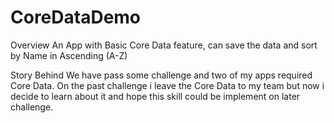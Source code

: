 # CoreDataDemo

Overview
An App with Basic Core Data feature, can save the data and sort by Name in Ascending (A-Z)

Story Behind
We have pass some challenge and two of my apps required Core Data. On the past challenge i leave the Core Data to my team but now i decide to learn about it and hope this skill could be implement on later challenge.
